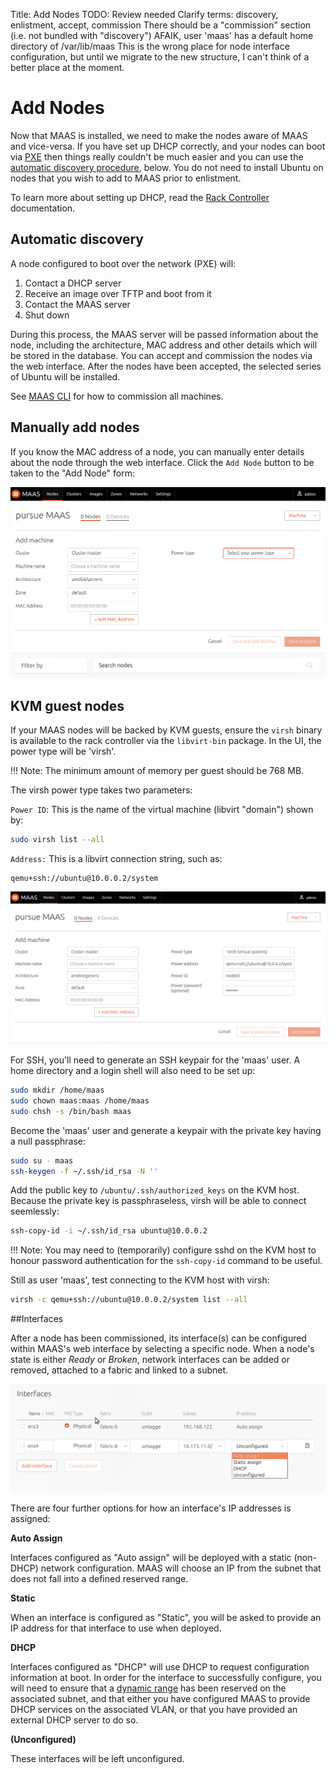Title: Add Nodes
TODO: Review needed
      Clarify terms: discovery, enlistment, accept, commission
      There should be a "commission" section (i.e. not bundled with "discovery")
      AFAIK, user 'maas' has a default home directory of /var/lib/maas
      This is the wrong place for node interface configuration, but until we
      migrate to the new structure, I can't think of a better place at the
      moment. 


# Add Nodes

Now that MAAS is installed, we need to make the nodes aware of
MAAS and vice-versa. If you have set up DHCP correctly, and your nodes can
boot via [PXE](http://en.wikipedia.org/wiki/Preboot_Execution_Environment)
then things really couldn't be much easier and you can use the [automatic
discovery procedure](#automatic-discovery), below. You do not need to install
Ubuntu on nodes that you wish to add to MAAS prior to enlistment.

To learn more about setting up DHCP, read the
[Rack Controller](./installconfig-rack.html) documentation.


## Automatic discovery

A node configured to boot over the network (PXE) will:

1. Contact a DHCP server
1. Receive an image over TFTP and boot from it
1. Contact the MAAS server
1. Shut down

During this process, the MAAS server will be passed information about the node,
including the architecture, MAC address and other details which will be stored
in the database. You can accept and commission the nodes via the web interface.
After the nodes have been accepted, the selected series of Ubuntu will be
installed.

See [MAAS CLI](./manage-cli-common.html#commission-all-machines) for how to
commission all machines.


## Manually add nodes

If you know the MAC address of a node, you can manually enter details about
the node through the web interface. Click the `Add Node` button to be taken to
the "Add Node" form:

![image](./media/add-node.png)


## KVM guest nodes

If your MAAS nodes will be backed by KVM guests, ensure the `virsh` binary is
available to the rack controller via the `libvirt-bin` package. In the UI,
the power type will be 'virsh'.

!!! Note: The minimum amount of memory per guest should be 768 MB.

The virsh power type takes two parameters:

`Power ID`: This is the name of the virtual machine (libvirt "domain") shown
by:

```bash
sudo virsh list --all
```

`Address:` This is a libvirt connection string, such as:

```nohighlight
qemu+ssh://ubuntu@10.0.0.2/system
```

![qemu ssh power](./media/virsh-config.png)

For SSH, you'll need to generate an SSH keypair for the 'maas' user. A home
directory and a login shell will also need to be set up:

```bash
sudo mkdir /home/maas
sudo chown maas:maas /home/maas
sudo chsh -s /bin/bash maas
```

Become the 'maas' user and generate a keypair with the private key having a
null passphrase:

```bash
sudo su - maas
ssh-keygen -f ~/.ssh/id_rsa -N ''
```

Add the public key to `/ubuntu/.ssh/authorized_keys` on the KVM host. Because
the private key is passphraseless, virsh will be able to connect seemlessly:

```bash
ssh-copy-id -i ~/.ssh/id_rsa ubuntu@10.0.0.2
```

!!! Note: You may need to (temporarily) configure sshd on the KVM host to
honour password authentication for the `ssh-copy-id` command to be useful.

Still as user 'maas', test connecting to the KVM host with virsh:

```bash
virsh -c qemu+ssh://ubuntu@10.0.0.2/system list --all
```
##Interfaces

After a node has been commissioned, its interface(s) can be configured within
MAAS's web interface by selecting a specific node. When a node's state is
either *Ready* or *Broken*, network interfaces can be added or removed,
attached to a fabric and linked to a subnet. 

![node interface](./media/node-interface-ip.png)

There are four further options for how an interface's IP addresses is assigned:

**Auto Assign**

Interfaces configured as "Auto assign" will be deployed with a static
(non-DHCP) network configuration. MAAS will choose an IP from the subnet
that does not fall into a defined reserved range.

**Static**

When an interface is configured as "Static", you will be asked to provide an
IP address for that interface to use when deployed.

**DHCP**

Interfaces configured as "DHCP" will use DHCP to request configuration
information at boot. In order for the interface to successfully configure, you
will need to ensure that a [dynamic range](intro-concepts.html#ip-ranges) has
been reserved on the associated subnet, and that either you have configured
MAAS to provide DHCP services on the associated VLAN, or that you have provided
an external DHCP server to do so.

**(Unconfigured)**

These interfaces will be left unconfigured.
